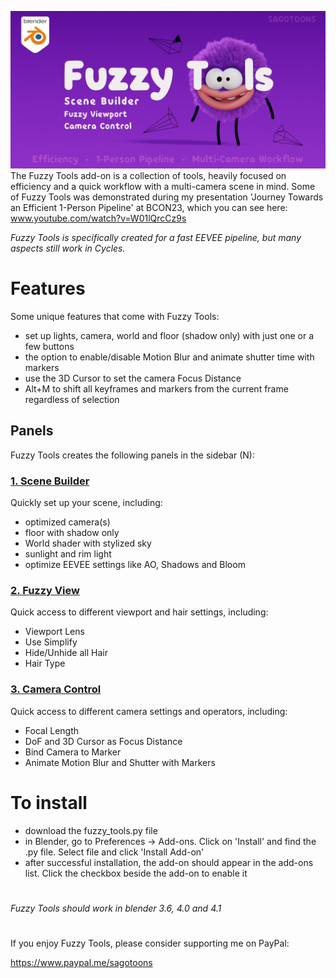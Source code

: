 ![Fuzzy Tools banner](https://github.com/sagotoons/fuzzytools/blob/bbb7a50ad1bb8de5346e75385d2607b54e85fb26/images/fuzzytools_banner.png)
The Fuzzy Tools add-on is a collection of tools, heavily focused on efficiency and a quick workflow with a multi-camera scene in mind. Some of Fuzzy Tools was demonstrated during my presentation 'Journey Towards an Efficient 1-Person Pipeline' at BCON23, which you can see here: www.youtube.com/watch?v=W01lQrcCz9s

_Fuzzy Tools is specifically created for a fast EEVEE pipeline, but many aspects still work in Cycles._

# Features
Some unique features that come with Fuzzy Tools:
- set up lights, camera, world and floor (shadow only) with just one or a few buttons 
- the option to enable/disable Motion Blur and animate shutter time with markers
- use the 3D Cursor to set the camera Focus Distance
- Alt+M to shift all keyframes and markers from the current frame regardless of selection

## Panels

Fuzzy Tools creates the following panels in the sidebar (N):

### [1. Scene Builder](https://github.com/sagotoons/fuzzytools/wiki/Scene-Builder)
Quickly set up your scene, including:
- optimized camera(s)
- floor with shadow only
- World shader with stylized sky
- sunlight and rim light
- optimize EEVEE settings like AO, Shadows and Bloom

### [2. Fuzzy View](https://github.com/sagotoons/fuzzytools/wiki/Fuzzy-View)
Quick access to different viewport and hair settings, including:
- Viewport Lens
- Use Simplify
- Hide/Unhide all Hair
- Hair Type

### [3. Camera Control](https://github.com/sagotoons/fuzzytools/wiki/Camera-Control)
Quick access to different camera settings and operators, including:
- Focal Length
- DoF and 3D Cursor as Focus Distance
- Bind Camera to Marker
- Animate Motion Blur and Shutter with Markers

# To install
- download the fuzzy_tools.py file
- in Blender, go to Preferences -> Add-ons. Click on 'Install' and find the .py file. Select file and click 'Install Add-on'
- after successful installation, the add-on should appear in the add-ons list. Click the checkbox beside the add-on to enable it

#
_Fuzzy Tools should work in blender 3.6, 4.0 and 4.1_

#
If you enjoy Fuzzy Tools, please consider supporting me on PayPal:

https://www.paypal.me/sagotoons
